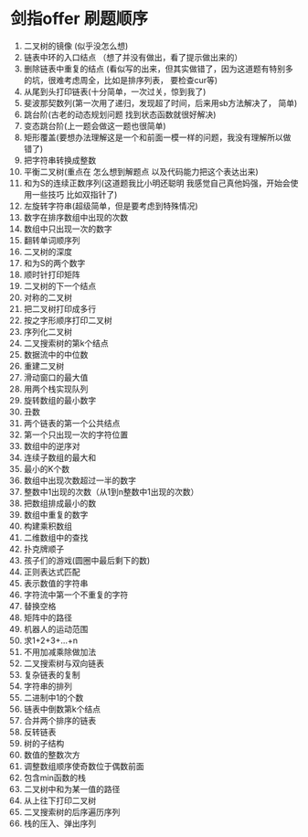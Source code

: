 # 剑指offer 刷题顺序
1. 二叉树的镜像 (似乎没怎么想)
2. 链表中环的入口结点 （想了并没有做出，看了提示做出来的）
3. 删除链表中重复的结点  (看似写的出来，但其实做错了，因为这道题有特别多的坑，很难考虑周全，比如是排序列表， 要检查cur等)
4. 从尾到头打印链表(十分简单，一次过关，惊到我了)
5. 斐波那契数列(第一次用了递归，发现超了时间，后来用sb方法解决了， 简单)
6. 跳台阶(古老的动态规划问题 找到状态函数就很好解决)
7. 变态跳台阶(上一题会做这一题也很简单)
8. 矩形覆盖(要想办法理解这是一个和前面一模一样的问题，我没有理解所以做错了)
9. 把字符串转换成整数
10. 平衡二叉树(重点在 怎么想到解题点 以及代码能力把这个表达出来)
11. 和为S的连续正数序列(这道题我比小明还聪明 我感觉自己真他妈强，开始会使用一些技巧 比如双指针了)
12. 左旋转字符串(超级简单，但是要考虑到特殊情况)
13. 数字在排序数组中出现的次数
14. 数组中只出现一次的数字
15. 翻转单词顺序列
16. 二叉树的深度
17. 和为S的两个数字
18. 顺时针打印矩阵
19. 二叉树的下一个结点
20. 对称的二叉树
21. 把二叉树打印成多行
22. 按之字形顺序打印二叉树
23. 序列化二叉树
24. 二叉搜索树的第k个结点
25. 数据流中的中位数
26. 重建二叉树
27. 滑动窗口的最大值
28. 用两个栈实现队列
29. 旋转数组的最小数字
30. 丑数
31. 两个链表的第一个公共结点
32. 第一个只出现一次的字符位置
33. 数组中的逆序对
34. 连续子数组的最大和
35. 最小的K个数
36. 数组中出现次数超过一半的数字
37. 整数中1出现的次数（从1到n整数中1出现的次数）
38. 把数组排成最小的数
39. 数组中重复的数字
40. 构建乘积数组
41. 二维数组中的查找
42. 扑克牌顺子
43. 孩子们的游戏(圆圈中最后剩下的数)
44. 正则表达式匹配
45. 表示数值的字符串
46. 字符流中第一个不重复的字符
47. 替换空格
48. 矩阵中的路径
49. 机器人的运动范围
50. 求1+2+3+…+n
51. 不用加减乘除做加法
52. 二叉搜索树与双向链表
53. 复杂链表的复制
54. 字符串的排列
55. 二进制中1的个数
56. 链表中倒数第k个结点
57. 合并两个排序的链表
58. 反转链表
59. 树的子结构
60. 数值的整数次方
61. 调整数组顺序使奇数位于偶数前面
62. 包含min函数的栈
63. 二叉树中和为某一值的路径
64. 从上往下打印二叉树
65. 二叉搜索树的后序遍历序列
66. 栈的压入、弹出序列